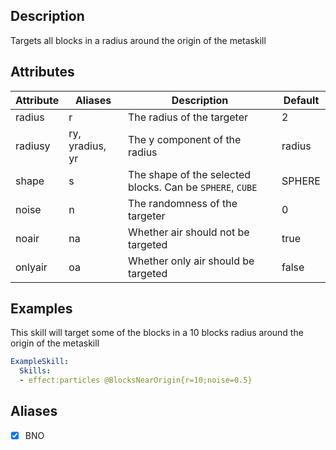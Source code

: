 ## Description
Targets all blocks in a radius around the origin of the metaskill


## Attributes
| Attribute | Aliases   | Description                                                          | Default |
|-----------|-----------|----------------------------------------------------------------------|---------|
| radius    | r         | The radius of the targeter                                           | 2       |
| radiusy   | ry, yradius, yr | The y component of the radius                                  | radius  |
| shape     | s         | The shape of the selected blocks. Can be `SPHERE`, `CUBE`            | SPHERE  |
| noise     | n         | The randomness of the targeter                                       | 0       |
| noair     | na        | Whether air should not be targeted                                   | true    |
| onlyair   | oa        | Whether only air should be targeted                                  | false   |


## Examples
This skill will target some of the blocks in a 10 blocks radius around the origin of the metaskill

```yaml
ExampleSkill:
  Skills:
  - effect:particles @BlocksNearOrigin{r=10;noise=0.5}
```


## Aliases
- [x] BNO
